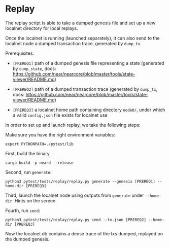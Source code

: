 # Replay

The replay script is able to take a dumped genesis file and set up a new localnet directory for local replays.

Once the localnet is running (launched separately), it can also send to the localnet node a dumped transaction trace, generated by `dump_tx`.

Prerequisites:

* `[PREREQ1]` path of a dumped genesis file representing a state (generated by `dump_state`, docs: https://github.com/near/nearcore/blob/master/tools/state-viewer/README.md)

* `[PREREQ2]` path of a dumped transaction trace (generated by `dump_tx`, docs: https://github.com/near/nearcore/blob/master/tools/state-viewer/README.md)

* `[PREREQ3]` a localnet home path containing directory `node0/`, under which a valid `config.json` file exists for localnet use


In order to set up and launch replay, we take the following steps:

Make sure you have the right environment variables:
```shell
export PYTHONPATH=./pytest/lib
```

First, build the binary.
```shell
cargo build -p neard --release
```

Second, run `generate`:
```shell
python3 pytest/tests/replay/replay.py generate --genesis [PREREQ1] --home-dir [PREREQ3]
```

Third, launch the localnet node using outputs from `generate` under `--home-dir`. Hints on the screen.

Fourth, run `send`:
```shell
python3 pytest/tests/replay/replay.py send --tx-json [PREREQ2] --home-dir [PREREQ3]
```

Now the localnet db contains a dense trace of the txs dumped, replayed on the dumped genesis.
